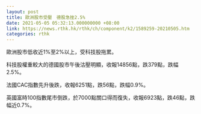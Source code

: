 ```yaml
---
layout: post
title: 歐洲股市受壓　德股急挫2.5%
date: 2021-05-05 05:32:13.000000000 +08:00
link: https://news.rthk.hk/rthk/ch/component/k2/1589259-20210505.htm
categories: rthk
---
```


歐洲股市低收近1%至2%以上，受科技股拖累。

科技股權重較大的德國股市午後沽壓明顯，收報14856點，跌379點，跌幅2.5%。

法國CAC指數先升後跌，收報6251點，跌56點，跌幅0.9%。

英國富時100指數尾市倒跌，於7000點關口得而復失，收報6923點，跌46點，跌幅近0.7%。
